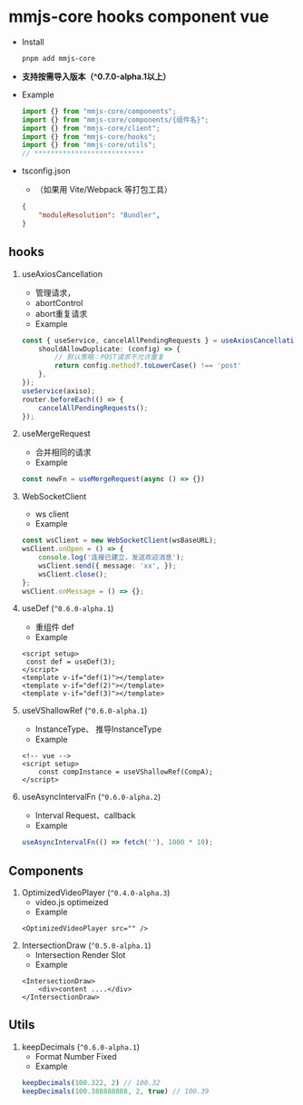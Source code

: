 #  mmjs-core hooks component vue
- Install
    ```shell
    pnpm add mmjs-core
    ```
    
- **支持按需导入版本（^0.7.0-alpha.1以上）**
- Example
    ```ts
    import {} from "mmjs-core/components";
    import {} from "mmjs-core/components/{组件名}";
    import {} from "mmjs-core/client";
    import {} from "mmjs-core/hooks";
    import {} from "mmjs-core/utils";
    // ***************************
    ```
- tsconfig.json
  - （如果用 Vite/Webpack 等打包工具）
  ```json
  {
      "moduleResolution": "Bundler",
  }
  ```

## hooks
1. useAxiosCancellation
    - 管理请求，
    - abortControl
    - abort重复请求
    - Example
    ```ts
    const { useService, cancelAllPendingRequests } = useAxiosCancellation({
        shouldAllowDuplicate: (config) => {
            // 默认策略：POST请求不允许重复
            return config.method?.toLowerCase() !== 'post'
        },
    });
    useService(axiso);
    router.beforeEach(() => {
        cancelAllPendingRequests();
    });
    ```
2. useMergeRequest
    - 合并相同的请求
    - Example
    ```ts
    const newFn = useMergeRequest(async () => {})
    ```

3. WebSocketClient
    - ws client
    - Example
    ```ts 
    const wsClient = new WebSocketClient(wsBaseURL);
    wsClient.onOpen = () => {
        console.log('连接已建立，发送欢迎消息');
        wsClient.send({ message: 'xx', });
        wsClient.close();
    };
    wsClient.onMessage = () => {};
    ```

4. useDef (`^0.6.0-alpha.1`)
    - 重组件 def
    - Example
    ```vue
    <script setup>
     const def = useDef(3);
    </script>
    <template v-if="def(1)"></template>
    <template v-if="def(2)"></template>
    <template v-if="def(3)"></template>
    ```
    
5. useVShallowRef (`^0.6.0-alpha.1`)
    - InstanceType、 推导InstanceType
    - Example
    ```vue
    <!-- vue -->
    <script setup>
        const compInstance = useVShallowRef(CompA);
    </script>
    ```

6. useAsyncIntervalFn (`^0.6.0-alpha.2`)
    - Interval Request、callback
    - Example
    ```ts
    useAsyncIntervalFn(() => fetch(''), 1000 * 10);
    ```

## Components

1. OptimizedVideoPlayer (`^0.4.0-alpha.3`)
    - video.js optimeized
    - Example
    ```vue
    <OptimizedVideoPlayer src="" />
    ```
2. IntersectionDraw (`^0.5.0-alpha.1`)
    - Intersection Render Slot
    - Example
    ```vue
    <IntersectionDraw>
        <div>content ....</div>
    </IntersectionDraw>
    ```

## Utils

1. keepDecimals (`^0.6.0-alpha.1`)
    - Format Number Fixed
    - Example
    ```ts
    keepDecimals(100.322, 2) // 100.32
    keepDecimals(100.388888888, 2, true) // 100.39
    ```